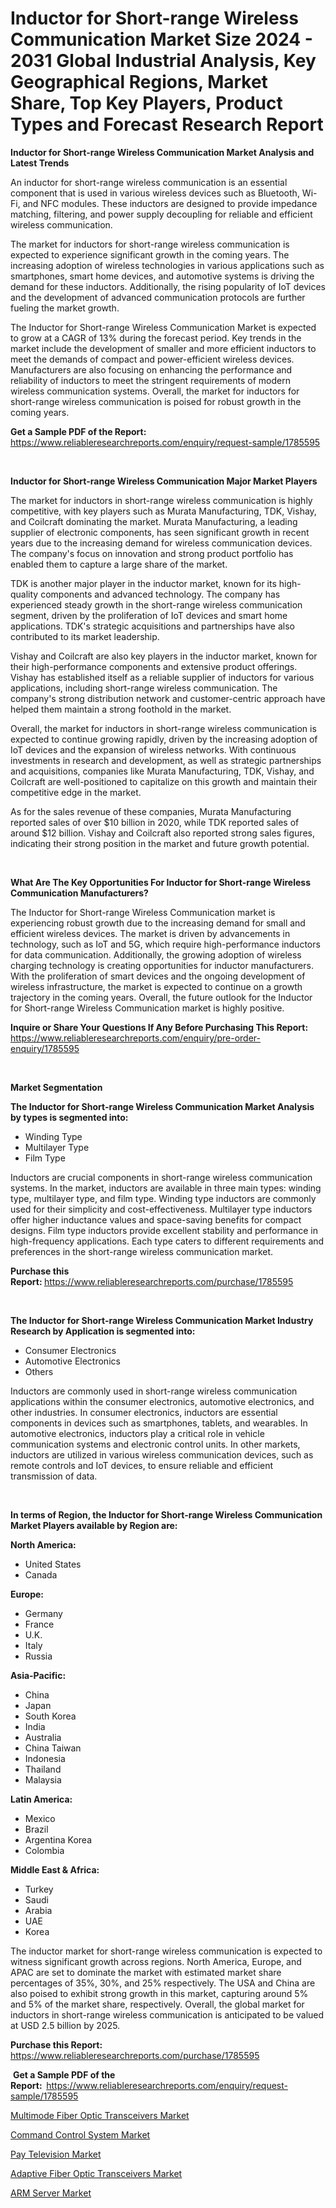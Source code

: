 <p><h1>Inductor for Short-range Wireless Communication Market Size 2024 - 2031 Global Industrial Analysis, Key Geographical Regions, Market Share, Top Key Players, Product Types and Forecast Research Report</h1></p><p><strong>Inductor for Short-range Wireless Communication Market Analysis and Latest Trends</strong></p>
<p><p>An inductor for short-range wireless communication is an essential component that is used in various wireless devices such as Bluetooth, Wi-Fi, and NFC modules. These inductors are designed to provide impedance matching, filtering, and power supply decoupling for reliable and efficient wireless communication.</p><p>The market for inductors for short-range wireless communication is expected to experience significant growth in the coming years. The increasing adoption of wireless technologies in various applications such as smartphones, smart home devices, and automotive systems is driving the demand for these inductors. Additionally, the rising popularity of IoT devices and the development of advanced communication protocols are further fueling the market growth.</p><p>The Inductor for Short-range Wireless Communication Market is expected to grow at a CAGR of 13% during the forecast period. Key trends in the market include the development of smaller and more efficient inductors to meet the demands of compact and power-efficient wireless devices. Manufacturers are also focusing on enhancing the performance and reliability of inductors to meet the stringent requirements of modern wireless communication systems. Overall, the market for inductors for short-range wireless communication is poised for robust growth in the coming years.</p></p>
<p><strong>Get a Sample PDF of the Report:&nbsp;</strong> <a href="https://www.reliableresearchreports.com/enquiry/request-sample/1785595">https://www.reliableresearchreports.com/enquiry/request-sample/1785595</a></p>
<p>&nbsp;</p>
<p><strong>Inductor for Short-range Wireless Communication Major Market Players</strong></p>
<p><p>The market for inductors in short-range wireless communication is highly competitive, with key players such as Murata Manufacturing, TDK, Vishay, and Coilcraft dominating the market. Murata Manufacturing, a leading supplier of electronic components, has seen significant growth in recent years due to the increasing demand for wireless communication devices. The company's focus on innovation and strong product portfolio has enabled them to capture a large share of the market.</p><p>TDK is another major player in the inductor market, known for its high-quality components and advanced technology. The company has experienced steady growth in the short-range wireless communication segment, driven by the proliferation of IoT devices and smart home applications. TDK's strategic acquisitions and partnerships have also contributed to its market leadership.</p><p>Vishay and Coilcraft are also key players in the inductor market, known for their high-performance components and extensive product offerings. Vishay has established itself as a reliable supplier of inductors for various applications, including short-range wireless communication. The company's strong distribution network and customer-centric approach have helped them maintain a strong foothold in the market.</p><p>Overall, the market for inductors in short-range wireless communication is expected to continue growing rapidly, driven by the increasing adoption of IoT devices and the expansion of wireless networks. With continuous investments in research and development, as well as strategic partnerships and acquisitions, companies like Murata Manufacturing, TDK, Vishay, and Coilcraft are well-positioned to capitalize on this growth and maintain their competitive edge in the market.</p><p>As for the sales revenue of these companies, Murata Manufacturing reported sales of over $10 billion in 2020, while TDK reported sales of around $12 billion. Vishay and Coilcraft also reported strong sales figures, indicating their strong position in the market and future growth potential.</p></p>
<p>&nbsp;</p>
<p><strong>What Are The Key Opportunities For Inductor for Short-range Wireless Communication Manufacturers?</strong></p>
<p><p>The Inductor for Short-range Wireless Communication market is experiencing robust growth due to the increasing demand for small and efficient wireless devices. The market is driven by advancements in technology, such as IoT and 5G, which require high-performance inductors for data communication. Additionally, the growing adoption of wireless charging technology is creating opportunities for inductor manufacturers. With the proliferation of smart devices and the ongoing development of wireless infrastructure, the market is expected to continue on a growth trajectory in the coming years. Overall, the future outlook for the Inductor for Short-range Wireless Communication market is highly positive.</p></p>
<p><strong>Inquire or Share Your Questions If Any Before Purchasing This Report:</strong> <a href="https://www.reliableresearchreports.com/enquiry/pre-order-enquiry/1785595">https://www.reliableresearchreports.com/enquiry/pre-order-enquiry/1785595</a></p>
<p>&nbsp;</p>
<p><strong>Market Segmentation</strong></p>
<p><strong>The Inductor for Short-range Wireless Communication Market Analysis by types is segmented into:</strong></p>
<p><ul><li>Winding Type</li><li>Multilayer Type</li><li>Film Type</li></ul></p>
<p><p>Inductors are crucial components in short-range wireless communication systems. In the market, inductors are available in three main types: winding type, multilayer type, and film type. Winding type inductors are commonly used for their simplicity and cost-effectiveness. Multilayer type inductors offer higher inductance values and space-saving benefits for compact designs. Film type inductors provide excellent stability and performance in high-frequency applications. Each type caters to different requirements and preferences in the short-range wireless communication market.</p></p>
<p><strong>Purchase this Report:&nbsp;</strong><a href="https://www.reliableresearchreports.com/purchase/1785595">https://www.reliableresearchreports.com/purchase/1785595</a></p>
<p>&nbsp;</p>
<p><strong>The Inductor for Short-range Wireless Communication Market Industry Research by Application is segmented into:</strong></p>
<p><ul><li>Consumer Electronics</li><li>Automotive Electronics</li><li>Others</li></ul></p>
<p><p>Inductors are commonly used in short-range wireless communication applications within the consumer electronics, automotive electronics, and other industries. In consumer electronics, inductors are essential components in devices such as smartphones, tablets, and wearables. In automotive electronics, inductors play a critical role in vehicle communication systems and electronic control units. In other markets, inductors are utilized in various wireless communication devices, such as remote controls and IoT devices, to ensure reliable and efficient transmission of data.</p></p>
<p>&nbsp;</p>
<p><strong>In terms of Region, the Inductor for Short-range Wireless Communication Market Players available by Region are:</strong></p>
<p>
    <p> <strong> North America: </strong>
        <ul>
            <li>United States</li>
            <li>Canada</li>
        </ul>
        </p> 
    <p> <strong> Europe: </strong>
        <ul>
            <li>Germany</li>
            <li>France</li>
            <li>U.K.</li>
            <li>Italy</li>
            <li>Russia</li>
        </ul>
        </p> 
    <p> <strong> Asia-Pacific: </strong>
        <ul>
            <li>China</li>
            <li>Japan</li>
            <li>South Korea</li>
            <li>India</li>
            <li>Australia</li>
            <li>China Taiwan</li>
            <li>Indonesia</li>
            <li>Thailand</li>
            <li>Malaysia</li>
        </ul>
        </p> 
    <p> <strong> Latin America: </strong>
        <ul>
            <li>Mexico</li>
            <li>Brazil</li>
            <li>Argentina Korea</li>
            <li>Colombia</li>
        </ul>
        </p> 
    <p> <strong> Middle East & Africa: </strong>
        <ul>
            <li>Turkey</li>
            <li>Saudi</li>
            <li>Arabia</li>
            <li>UAE</li>
            <li>Korea</li>
        </ul>
    </p>
    </p>
<p><p>The inductor market for short-range wireless communication is expected to witness significant growth across regions. North America, Europe, and APAC are set to dominate the market with estimated market share percentages of 35%, 30%, and 25% respectively. The USA and China are also poised to exhibit strong growth in this market, capturing around 5% and 5% of the market share, respectively. Overall, the global market for inductors in short-range wireless communication is anticipated to be valued at USD 2.5 billion by 2025.</p></p>
<p><strong>Purchase this Report: </strong><a href="https://www.reliableresearchreports.com/purchase/1785595">https://www.reliableresearchreports.com/purchase/1785595</a></p>
<p>&nbsp;<strong>Get a Sample PDF of the Report:&nbsp;&nbsp;</strong><a href="https://www.reliableresearchreports.com/enquiry/request-sample/1785595">https://www.reliableresearchreports.com/enquiry/request-sample/1785595</a></p>
<p><strong></strong></p>
<p><p><a href="https://github.com/myacatherineblakecaczo9vcsw/Market-Research-Report-List-1/blob/main/multimode-fiber-optic-transceivers-market.md">Multimode Fiber Optic Transceivers Market</a></p><p><a href="https://medium.com/@soloncarter43/decoding-command-control-system-market-metrics-market-share-trends-and-growth-patterns-d747945623d9">Command Control System Market</a></p><p><a href="https://medium.com/@soloncarter43/pay-television-market-trends-and-market-analysis-forecasted-for-period-2024-2031-d687aa4573db">Pay Television Market</a></p><p><a href="https://github.com/okotobwrhuteie/Market-Research-Report-List-1/blob/main/adaptive-fiber-optic-transceivers-market.md">Adaptive Fiber Optic Transceivers Market</a></p><p><a href="https://medium.com/@soloncarter43/arm-server-market-size-cagr-trends-2024-2030-9ce9aa5eb54e">ARM Server Market</a></p></p>